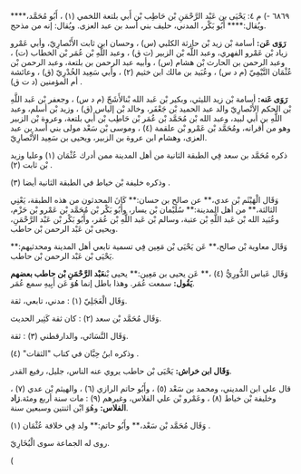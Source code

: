 ٦٨٦٩ -) م ٤: يَحْيَى بن عَبْد الرَّحْمَنِ بْن حَاطِب بْن أَبي بلتعة اللخمي (١) ، أَبُو مُحَمَّد،**** ويُقال:**** أَبُو بَكْر، المدني، حليف بني أسد بن عبد العزى. ويُقال: إنه من مذحج.

**رَوَى عَن:** أسامة بْن زيد بْن حارثة الكلبي (س) ، وحسان ابن ثابت الأَنْصارِيّ، وأبي عَمْرو زياد بْن عَمْرو الفهري، وعبد اللَّه بْن الزبير (ت ق) ، وعبد اللَّهِ بْن عُمَر بْن الخطاب (ت) ، وعبد الرحمن بن الحارث بْن هشام (س) ، وأبيه عبد الرحمن بن بلتعة، وعبد الرحمن بْن عُثْمَان التَّيْمِيّ (م د س) ، وعُبَيد بن مالك ابن خثيم (٢) ، وأبي سَعِيد الخُدْرِيّ (ق) ، وعائشة أم المؤمنين (د ت ق) .

**رَوَى عَنه:** أسامة بْن زيد الليثي، وبكير بْن عَبد الله بْنالأَشَجّ (م د س) ، وجعفر بْن عَبد اللَّهِ بْن الحكم الأَنْصارِيّ والد عبد الحميد بْن جَعْفَر، وخالد بْن إلياس (ق) ، وزيد بْن أسلم، وعبد اللَّهِ بن أَبي لبيد، وعبد الله بْن مُحَمَّد بْن عُمَر بْن حَاطِب بْن أَبي بلتعة، وعروة بْن الزبير وهو من أقرانه، ومُحَمَّد بْن عَمْرو بْن علقمة (٤) ، وموسى بْن سَعْد مولى بني أسد بن عبد العزى، وهشام ابن عروة بن الزبير، ويحيى بن سَعِيد الأَنْصارِيّ.

ذكره مُحَمَّد بن سعد فِي الطبقة الثانية من أهل المدينة ممن أدرك عُثْمَان (١) وعليا وزيد بْن ثابت (٢) .

وذكره خليفة بْن خياط في الطبقة الثانية أيضا (٣) .

وَقَال الْهَيْثَم بْن عدي،** عن صالح بن حسان:** كَانَ المحدثون من هذه الطبقة، يَعْنِي الثالثة،** من أهل المدينة:** سُلَيْمان بْن يسار، وأَبُو بَكْر بْن مُحَمَّد بْن عَمْرو بْن حَزْم، وعُبَيد الله بْن عَبد اللَّهِ بْن عتبة، وسالم بْن عَبد اللَّهِ بْن عُمَر، وأَبُو بَكْر بْن عَبْد الرَّحْمَنِ، ويحيى بْن عَبْد الرحمن بْن حاطب.

وَقَال معاوية بْن صالح،** عَن يَحْيَى بْن مَعِين فِي تسمية تابعي أهل المدينة ومحدثيهم:** يَحْيَى بْن عَبْد الرحمن بْن حاطب.

وَقَال عَباس الدُّورِيُّ (٤) ،** عَن يحيى بن مَعِين:** يحيى بْن**عَبْد الرَّحْمَنِ بْن حاطب بعضهم يَقُول:** سمعت عُمَر. وهذا باطل إنما هُوَ عَن أَبِيهِ سمع عُمَر.

وَقَال الْعَجَلِيّ (١) : مدني، تابعي، ثقة.

وَقَال مُحَمَّد بْن سعد (٢) : كان ثقة كَثِير الحديث.

وَقَال النَّسَائي، والدارقطني (٣) : ثقة.

وذكره ابنُ حِبَّان في كتاب "الثقات" (٤) .

**وَقَال ابن خراش:** يَحْيَى بْن حاطب يروي عنه الناس، جليل، رفيع القدر.

قال علي ابن المديني، ومحمد بن سَعْد (٥) ، وأَبُو حاتم الرازي (٦) ، والهيثم بْن عدي (٧) ، وخليفة بْن خياط (٨) ، وعَمْرو بْن علي الفلاس، وغيرهم (٩) : مات سنة أربع ومئة.**زاد الفلاس:** وهُوَ ابْن اثنتين وسبعين سنة.

وَقَال مُحَمَّد بْن سَعْد،** وأَبُو حاتم:** ولد فِي خلافة عُثْمَان (١) .

روى له الجماعة سوى الْبُخَارِيّ.

(
